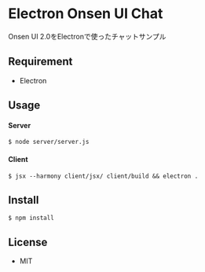# Electron Onsen UI Chat
Onsen UI 2.0をElectronで使ったチャットサンプル

## Requirement
- Electron

## Usage
#### Server
``` $ node server/server.js ```
#### Client
``` $ jsx --harmony client/jsx/ client/build && electron . ```

## Install
``` $ npm install ```

## License
- MIT